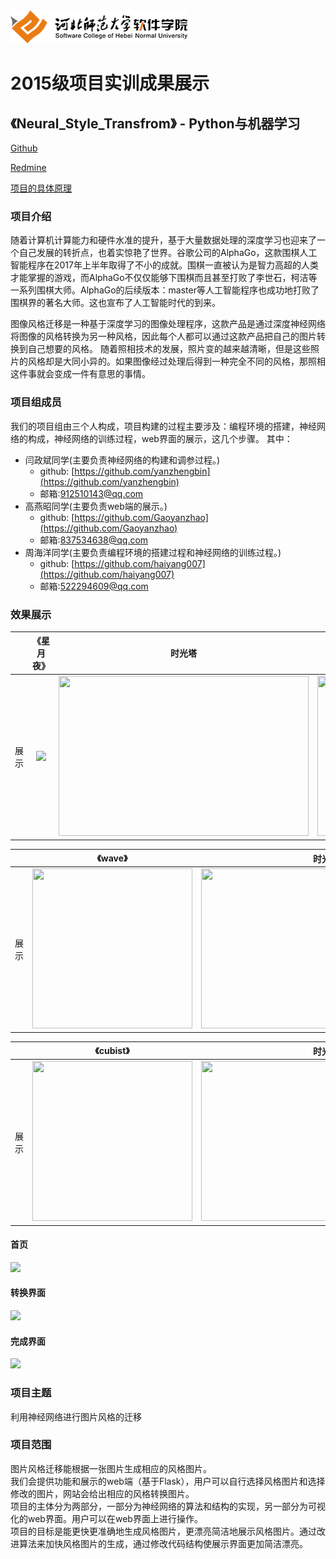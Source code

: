 <img src="../../../image/logo.png"/>

# 2015级项目实训成果展示 

## 《Neural_Style_Transfrom》 - Python与机器学习


[Github](https://github.com/yanzhengbin/Neural_Style_Transform)

[Redmine](./readmine.md)

[项目的具体原理](./explain.md)


### 项目介绍

随着计算机计算能力和硬件水准的提升，基于大量数据处理的深度学习也迎来了一个自己发展的转折点，也着实惊艳了世界。谷歌公司的AlphaGo，这款围棋人工智能程序在2017年上半年取得了不小的成就。围棋一直被认为是智力高超的人类才能掌握的游戏，而AlphaGo不仅仅能够下围棋而且甚至打败了李世石，柯洁等一系列围棋大师。AlphaGo的后续版本：master等人工智能程序也成功地打败了围棋界的著名大师。这也宣布了人工智能时代的到来。

图像风格迁移是一种基于深度学习的图像处理程序，这款产品是通过深度神经网络将图像的风格转换为另一种风格，因此每个人都可以通过这款产品把自己的图片转换到自己想要的风格。
随着照相技术的发展，照片变的越来越清晰，但是这些照片的风格却是大同小异的。如果图像经过处理后得到一种完全不同的风格，那照相这件事就会变成一件有意思的事情。

###  项目组成员
我们的项目组由三个人构成，项目构建的过程主要涉及：编程环境的搭建，神经网络的构成，神经网络的训练过程，web界面的展示，这几个步骤。
其中：
* 闫政斌同学(主要负责神经网络的构建和调参过程。)
    * github: [https://github.com/yanzhengbin](https://github.com/yanzhengbin)
    * 邮箱:[912510143@qq.com](912510143@qq.com)
* 高燕昭同学(主要负责web端的展示。)
    * github: [https://github.com/Gaoyanzhao](https://github.com/Gaoyanzhao)
    * 邮箱:[837534638@qq.com](837534638@qq.com)
* 周海洋同学(主要负责编程环境的搭建过程和神经网络的训练过程。)
    * github: [https://github.com/haiyang007](https://github.com/haiyang007)
    * 邮箱:[522294609@qq.com](522294609@qq.com)

### 效果展示

|  | 《星月夜》 |时光塔|  《星月夜》版时光塔   |
|:---:|:-----:|:-----:|:--------:|
| 展示  | <img src='md_image/style_denoised_starry.jpg'> | <img src='md_image/timetower.jpg' width=400 height=256> |<img src='md_image/timetower_gen.jpg' width=400 height=256> |

|  | 《wave》 |时光塔|  《wave》版时光塔   |
|:---:|:-----:|:-----:|:--------:|
| 展示  | <img src='md_image/wave.jpg' width=256 height=256> | <img src='md_image/timetower.jpg' width=400 height=256> |<img src='md_image/wave_time.jpg' width=400 height=256> |

|  | 《cubist》 |时光塔|  《cubist》版时光塔   |
|:---:|:-----:|:-----:|:--------:|
| 展示  | <img src='md_image/cubist.jpg' width=256 height=256> | <img src='md_image/timetower.jpg' width=400 height=256> |<img src='md_image/cubist_time.jpg' width=400 height=256> |

#### 首页

<img src='md_image/home.jpg'>

#### 转换界面

<img src='md_image/scre.jpg' >

#### 完成界面

<img src='md_image/trans.jpg'>

### 项目主题

利用神经网络进行图片风格的迁移

### 项目范围

图片风格迁移能根据一张图片生成相应的风格图片。<br/>
我们会提供功能和展示的web端（基于Flask），用户可以自行选择风格图片和选择修改的图片，网站会给出相应的风格转换图片。<br/>
项目的主体分为两部分，一部分为神经网络的算法和结构的实现，另一部分为可视化的web界面。用户可以在web界面上进行操作。<br/>
项目的目标是能更快更准确地生成风格图片，更漂亮简洁地展示风格图片。通过改进算法来加快风格图片的生成，通过修改代码结构使展示界面更加简洁漂亮。
